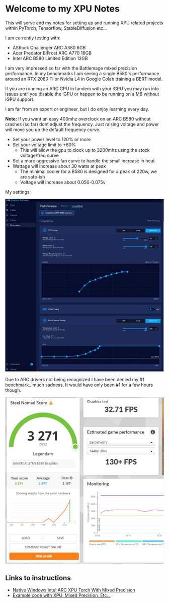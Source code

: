 # Welcome to my XPU Notes

This will serve and my notes for setting up and running XPU related projects within PyTorch, Tensorflow, StableDiffusion etc...

I am currently testing with:

- ASRock Challenger ARC A380 6GB
- Acer Predator BiFrost ARC A770 16GB
- Intel ARC B580 Limited Edition 12GB

I am very impressed so far with the Battlemage mixed precision performance. In my benchmarks I am seeing a single B580's performance around an RTX 2080 Ti or Nvidia L4 in Google Colab training a BERT model.

If you are running an ARC GPU in tandem with your iGPU you may run into issues until you disable the iGPU or happen to be running on a MB without iGPU support.

I am far from an expert or engineer, but I do enjoy learning every day.

**Note:** If you want an easy 400mhz overclock on an ARC B580 without crashes (so far) dont adjust the frequency. Just raising voltage and power will move you up the default frequency curve.

- Set your power level to 120% or more
- Set your voltage limit to +60%
  - This will allow the gpu to clock up to 3200mhz using the stock voltage/freq curve
- Set a more aggressive fan curve to handle the small increase in heat
- Wattage will increase about 30 watts at peak
  - The minimal cooler for a B580 is designed for a peak of 220w, we are safe-ish
  - Voltage will increase about 0.050-0.075v

My settings:

![ARC B580 Easy 3200mhz Overclock](arc_b580_oc.jpg)

Due to ARC drivers not being recognized I have been denied my #1 benchmark...much sadness. It would have only been #1 for a few hours though.

![1-24-2025 B580 World Record Steel Nomad](3dmark.jpg)


## Links to instructions
* <a href="native_win11_intel_arc_xpu_pytorch-amp.md">Native Windows Intel ARC XPU Torch With Mixed Precision</a>
* <a href="examples/readme.md">Example code with XPU, Mixed Precision, Etc...</a>